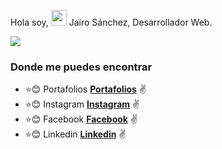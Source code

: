 Hola soy, <img src="https://media.giphy.com/media/du3J3cXyzhj75IOgvA/giphy.gif" width="25px"> Jairo Sánchez, Desarrollador Web. 


<img src="https://media.giphy.com/media/26tn33aiTi1jkl6H6/giphy.gif"/>


### Donde me puedes encontrar

* :star::blush: Portafolios **[Portafolios](https://jairosanchez.es/)** :v:
* :star::blush: Instagram **[Instagram](https://www.instagram.com/designyou_official/?hl=es)** :v:
* :star::blush: Facebook **[Facebook](https://www.facebook.com/jairosanh)** :v:
* :star::blush: Linkedin  **[Linkedin](https://www.linkedin.com/in/jairo-s%C3%A1nchez-64416a12b/)** :v:

